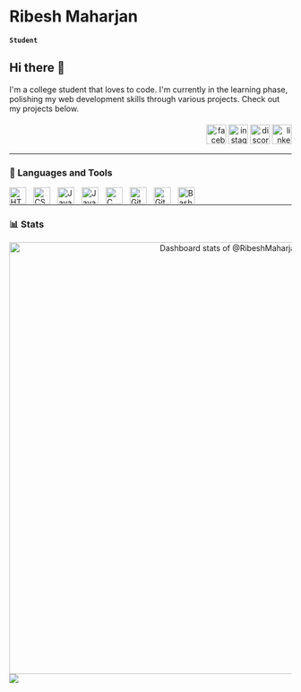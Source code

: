# Ribesh Maharjan

**`Student`**

## Hi there 👋

I'm a college student that loves to code. I'm currently in the learning phase, polishing my web development skills through various projects. Check out my projects below.

<div align="right" style="margin-top: 20px;">
    <a href="https://www.facebook.com/ribu.maharjan" target="_blank" style="text-decoration: none;">
        <img src="https://img.shields.io/static/v1?message=Facebook&logo=facebook&label=&color=1877F2&logoColor=white&labelColor=&style=for-the-badge" height="35" alt="facebook logo"  />
    </a>
    <a href="https://www.instagram.com/ribeshmhzan" target="_blank" style="text-decoration: none;">
        <img src="https://img.shields.io/static/v1?message=Instagram&logo=instagram&label=&color=E4405F&logoColor=white&labelColor=&style=for-the-badge" height="35" alt="instagram logo"  />
    </a>
    <a href="https://discordapp.com/users/570292509218177034" target="_blank" style="text-decoration: none;">
        <img src="https://img.shields.io/static/v1?message=Discord&logo=discord&label=&color=7289DA&logoColor=white&labelColor=&style=for-the-badge" height="35" alt="discord logo"  />
    </a>
    <a href="https://www.linkedin.com/in/ribesh-mhzan/" target="_blank" style="text-decoration: none;">
        <img src="https://img.shields.io/static/v1?message=LinkedIn&logo=linkedin&label=&color=0077B5&logoColor=white&labelColor=&style=for-the-badge" height="35" alt="linkedin logo"  />
    </a>
</div>

---

### 🧰 Languages and Tools

<img align="left" alt="HTML" width="30px" style="padding-right:10px;" src="https://cdn.jsdelivr.net/gh/devicons/devicon/icons/html5/html5-plain.svg" />
<img align="left" alt="CSS" width="30px" style="padding-right:10px;" src="https://cdn.jsdelivr.net/gh/devicons/devicon/icons/css3/css3-plain.svg" />
<img align="left" alt="JavaScript" width="30px" style="padding-right:10px;" src="https://cdn.jsdelivr.net/gh/devicons/devicon/icons/javascript/javascript-plain.svg" />
<img align="left" alt="Java" width="30px" style="padding-right:10px;" src="https://cdn.jsdelivr.net/gh/devicons/devicon/icons/java/java-original.svg"/>
<img align="left" alt="C" width="30px" style="padding-right:10px;" src="https://cdn.jsdelivr.net/gh/devicons/devicon@latest/icons/c/c-original.svg" />
<img align="left" alt="Git" width="30px" style="padding-right:10px;" src="https://cdn.jsdelivr.net/gh/devicons/devicon/icons/git/git-original.svg" />
<img align="left" alt="GitHub" width="30px" style="padding-right:10px;" src="https://cdn.jsdelivr.net/gh/devicons/devicon/icons/github/github-original.svg" />
<img align="left" alt="Bash" width="30px" style="padding-right:10px;" src="https://cdn.jsdelivr.net/gh/devicons/devicon/icons/bash/bash-original.svg" />
<br />

---

### 📊 Stats

<a href="https://next.ossinsight.io/widgets/official/compose-user-dashboard-stats?user_id=142114953" target="_blank" style="display: block" align="center">
  <picture>
    <source media="(prefers-color-scheme: dark)" srcset="https://next.ossinsight.io/widgets/official/compose-user-dashboard-stats/thumbnail.png?user_id=142114953&image_size=auto&color_scheme=dark" width="771" height="auto">
    <img alt="Dashboard stats of @RibeshMaharjan" src="https://next.ossinsight.io/widgets/official/compose-user-dashboard-stats/thumbnail.png?user_id=142114953&image_size=auto&color_scheme=light" width="771" height="auto">
  </picture>
</a>

<picture>
  <source
    srcset="https://github-readme-stats-rho-six-22.vercel.app/api?username=RibeshMaharjan&show_icons=true&theme=dark"
    media="(prefers-color-scheme: dark)"
  />
  <img src="https://github-readme-stats-rho-six-22.vercel.app/api?username=RibeshMaharjan&show_icons=true" />
</picture>

<!--
**RibeshMaharjan/RibeshMaharjan** is a ✨ _special_ ✨ repository because its `README.md` (this file) appears on your GitHub profile.

Here are some ideas to get you started:

- 🔭 I’m currently working on ...
- 🌱 I’m currently learning ...
- 👯 I’m looking to collaborate on ...
- 🤔 I’m looking for help with ...
- 💬 Ask me about ...
- 📫 How to reach me: ...
- 😄 Pronouns: ...
- ⚡ Fun fact: ...
-->
